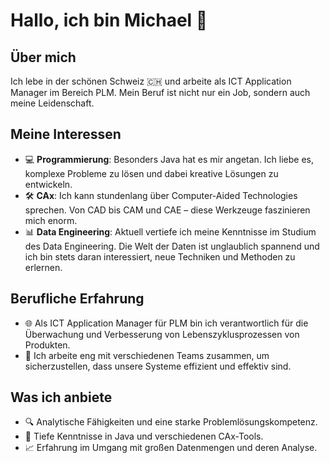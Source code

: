 # Hallo, ich bin Michael 👋

## Über mich
Ich lebe in der schönen Schweiz 🇨🇭 und arbeite als ICT Application Manager im Bereich PLM. Mein Beruf ist nicht nur ein Job, sondern auch meine Leidenschaft.

## Meine Interessen
- 💻 **Programmierung**: Besonders Java hat es mir angetan. Ich liebe es, komplexe Probleme zu lösen und dabei kreative Lösungen zu entwickeln.
- 🛠️ **CAx**: Ich kann stundenlang über Computer-Aided Technologies sprechen. Von CAD bis CAM und CAE – diese Werkzeuge faszinieren mich enorm.
- 📊 **Data Engineering**: Aktuell vertiefe ich meine Kenntnisse im Studium des Data Engineering. Die Welt der Daten ist unglaublich spannend und ich bin stets daran interessiert, neue Techniken und Methoden zu erlernen.

## Berufliche Erfahrung
- 🌐 Als ICT Application Manager für PLM bin ich verantwortlich für die Überwachung und Verbesserung von Lebenszyklusprozessen von Produkten.
- 🤝 Ich arbeite eng mit verschiedenen Teams zusammen, um sicherzustellen, dass unsere Systeme effizient und effektiv sind.

## Was ich anbiete
- 🔍 Analytische Fähigkeiten und eine starke Problemlösungskompetenz.
- 🤖 Tiefe Kenntnisse in Java und verschiedenen CAx-Tools.
- 📈 Erfahrung im Umgang mit großen Datenmengen und deren Analyse.
